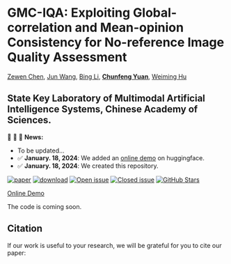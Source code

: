 # GMC-IQA: Exploiting Global-correlation and Mean-opinion Consistency for No-reference Image Quality Assessment

[Zewen Chen](https://zwchen.top/), [Jun Wang](), [Bing Li](), **[Chunfeng Yuan]()**, [Weiming Hu]()

State Key Laboratory of Multimodal Artificial Intelligence Systems, Chinese Academy of Sciences.
---

:rocket:  :rocket: :rocket: **News:**
- To be updated...
- ✅ **January. 18, 2024**: We added an [online demo](https://huggingface.co/spaces/Zevin2023/GMC-IQA) on huggingface.
- ✅ **January. 18, 2024**: We created this repository.

[![paper](https://img.shields.io/badge/arXiv-Paper-green.svg)]()
[![download](https://img.shields.io/github/downloads/chencn2020/GMC-IQA/total.svg)](https://github.com/chencn2020/GMC-IQA/releases)
[![Open issue](https://img.shields.io/github/issues/chencn2020/GMC-IQA)](https://github.com/chencn2020/GMC-IQA/issues)
[![Closed issue](https://img.shields.io/github/issues-closed/chencn2020/GMC-IQA)](https://github.com/chencn2020/GMC-IQA/issues)
[![GitHub Stars](https://img.shields.io/github/stars/chencn2020/GMC-IQA?style=social)](https://github.com/chencn2020/GMC-IQA)

[Online Demo](https://huggingface.co/spaces/Zevin2023/GMC-IQA)

The code is coming soon.

## Citation
<div id="Citation"> </div>

If our work is useful to your research, we will be grateful for you to cite our paper:

